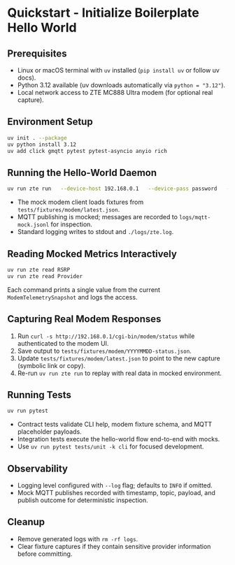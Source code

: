 # Quickstart - Initialize Boilerplate Hello World

## Prerequisites
- Linux or macOS terminal with `uv` installed (`pip install uv` or follow uv docs).
- Python 3.12 available (uv downloads automatically via `python = "3.12"`).
- Local network access to ZTE MC888 Ultra modem (for optional real capture).

## Environment Setup
```bash
uv init . --package
uv python install 3.12
uv add click gmqtt pytest pytest-asyncio anyio rich
```

## Running the Hello-World Daemon
```bash
uv run zte run   --device-host 192.168.0.1   --device-pass password   --log warn   --foreground   --log-file ./logs/zte.log   --mqtt-host 192.168.0.50:8080   --mqtt-topic zte-modem   --mqtt-user taphome   --mqtt-password pass
```
- The mock modem client loads fixtures from `tests/fixtures/modem/latest.json`.
- MQTT publishing is mocked; messages are recorded to `logs/mqtt-mock.jsonl` for inspection.
- Standard logging writes to stdout and `./logs/zte.log`.

## Reading Mocked Metrics Interactively
```bash
uv run zte read RSRP
uv run zte read Provider
```
Each command prints a single value from the current `ModemTelemetrySnapshot` and logs the access.

## Capturing Real Modem Responses
1. Run `curl -s http://192.168.0.1/cgi-bin/modem/status` while authenticated to the modem UI.
2. Save output to `tests/fixtures/modem/YYYYMMDD-status.json`.
3. Update `tests/fixtures/modem/latest.json` to point to the new capture (symbolic link or copy).
4. Re-run `uv run zte run` to replay with real data in mocked environment.

## Running Tests
```bash
uv run pytest
```
- Contract tests validate CLI help, modem fixture schema, and MQTT placeholder payloads.
- Integration tests execute the hello-world flow end-to-end with mocks.
- Use `uv run pytest tests/unit -k cli` for focused development.

## Observability
- Logging level configured with `--log` flag; defaults to `INFO` if omitted.
- Mock MQTT publishes recorded with timestamp, topic, payload, and publish outcome for deterministic inspection.

## Cleanup
- Remove generated logs with `rm -rf logs`.
- Clear fixture captures if they contain sensitive provider information before committing.
